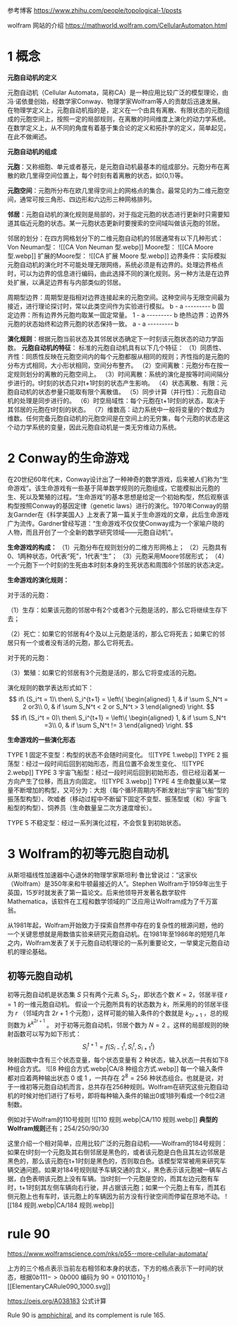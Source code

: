 参考博客
https://www.zhihu.com/people/topological-1/posts

wolfram 网站的介绍
https://mathworld.wolfram.com/CellularAutomaton.html

# 1 概念

**元胞自动机的定义**

元胞自动机（Cellular Automata，简称CA）是一种应用比较广泛的模型理论，由冯·诺依曼创始，经数学家Conway、物理学家Wolfram等人的贡献后迅速发展。在物理学定义上，元胞自动机指的是，定义在一个由具有离散、有限状态的元胞组成的元胞空间上，按照一定的局部规则，在离散的时间维度上演化的动力学系统。在数学定义上，从不同的角度有着基于集合论的定义和拓扑学的定义，简单起见，在此不做阐述。

**元胞自动机的组成**

**元胞**：又称细胞、单元或者基元，是元胞自动机最基本的组成部分。元胞分布在离散的欧几里得空间位置上，每个时刻有着离散的状态，如{0,1}等。

**元胞空间**：元胞所分布在欧几里得空间上的网格点的集合。最常见的为二维元胞空间，通常可按三角形、四边形和六边形三种网格排列。

**邻居**：元胞自动机的演化规则是局部的，对于指定元胞的状态进行更新时只需要知道其临近元胞的状态。某一元胞状态更新时要搜索的空间域叫做该元胞的邻居。

邻居的划分：在四方网格划分下的二维元胞自动机的邻居通常有以下几种形式：
Von Neuman型：
![[CA Von Neuman 型.webp]] Moore型：
![[CA Moore 型.webp]] 扩展的Moore型：
![[CA 扩展 Moore 型.webp]]
边界条件：实际模拟元胞自动机的演化时不可能处理无限网络，系统必须是有边界的。处理边界格点时，可以为边界的信息进行编码，由此选择不同的演化规则。另一种方法是在边界处扩展，以满足边界有与内部类似的邻居。

周期型边界：周期型是指相对边界连接起来的元胞空间。这种空间与无限空间最为接近，进行理论探讨时，常以此类空间作为实验进行模拟。
b - a --------- b
固定边界：所有边界外元胞均取某一固定常量。
1 - a --------- b
绝热边界：边界外元胞的状态始终和边界元胞的状态保持一致。
a - a --------- b

**演化规则**：根据元胞当前状态及其邻居状态确定下一时刻该元胞状态的动力学函数。
**元胞自动机的特征**：
标准的元胞自动机具有以下几个特征：
（1）同质性、齐性：同质性反映在元胞空间内的每个元胞都服从相同的规则；齐性指的是元胞的分布方式相同，大小形状相同，空间分布整齐。
（2）空间离散：元胞分布在按一定规则划分的离散的元胞空间上。
（3）时间离散：系统的演化是按等时间间隔分步进行的。t时刻的状态只对t+1时刻的状态产生影响。
（4）状态离散、有限：元胞自动机的状态参量只能取有限个离散值。
（5）同步计算（并行性）：元胞自动机的处理是同步进行的。
（6）时空局域性：每个元胞在t+1时刻的状态，取决于其邻居的元胞在t时刻的状态。
（7）维数高：动力系统中一般将变量的个数成为维数。任何完备元胞自动机的元胞空间是在空间上的无穷集，每个元胞的状态是这个动力学系统的变量，因此元胞自动机是一类无穷维动力系统。


# 2 Conway的生命游戏

在20世纪60年代末，Conway设计出了一种神奇的数学游戏，后来被人们称为“生命游戏”。该生命游戏有一些基于简单数学规则的元胞组成，它能模拟出元胞的生、死以及繁殖的过程。“生命游戏”的基本思想是给定一个初始构型，然后观察该构型按照Conway的基因定律（genetic laws）进行的演化。1970年Conway的朋友Garnder在《科学美国人》上发表了第一篇关于生命游戏的文章，此后生命游戏广为流传。Gardner曾经写道：“生命游戏不仅仅使Conway成为一个家喻户晓的人物，而且开创了一个全新的数学研究领域——元胞自动机”。

  **生命游戏的构成：**
（1）元胞分布在规则划分的二维方形网格上；
（2）元胞具有0、1两种状态，0代表“死”，1代表“生”；
（3）元胞采用Moore邻居形式；
（4）一个元胞下一个时刻的生死由本时刻本身的生死状态和周围8个邻居的状态决定。

**生命游戏的演化规则：**

对于活的元胞：

（1）生存：如果该元胞的邻居中有2个或者3个元胞是活的，那么它将继续生存下去；

（2）死亡：如果它的邻居有4个及以上元胞是活的，那么它将死去；如果它的邻居只有一个或者没有活的元胞，那么它将死去。

对于死的元胞：

（3）繁殖：如果它的邻居有3个元胞是活的，那么它将变成活的元胞。

演化规则的数学表达形式如下：
$$
if\ (S_i^t = 1)\ then\ S_i^{t+1} = \left\{
\begin{aligned}
1, & if \sum S_N^t = 2 or3\\
0, & if \sum S_N^t < 2 or S_N^t > 3
\end{aligned}
\right.
$$
$$
if\ (S_i^t = 0)\ then\ S_i^{t+1} = \left\{
\begin{aligned}
1, & if \sum S_N^t =3\\
0, & if \sum S_N^t != 3
\end{aligned}
\right.
$$

**生命游戏的一些演化形态**

TYPE 1 固定不变型：构型的状态不会随时间变化。
![[TYPE 1.webp]]
TYPE 2 振荡型：经过一段时间后回到初始形态，而且位置不会发生变化、
![[TYPE 2.webp]]
TYPE 3 宇宙飞船型：经过一段时间后回到初始形态，但已经沿着某一方向产生了位移，而且方向固定。
![[TYPE 3.webp]]
TYPE 4 生命数量以某一常量不断增加的构型，又可分为：大炮（每个循环周期内不断发射出“宇宙飞船”型的振荡型构型）、吹嘘者（移动过程中不断留下固定不变型、振荡型或（和）宇宙飞船型的构型）、饲养员（生命数量呈二次方速度增长）。

TYPE 5 不稳定型：经过一系列演化过程，不会恢复到初始状态。

# 3 Wolfram的初等元胞自动机

从斯坦福线性加速器中心退休的物理学家斯坦利·鲁比曾说过：“这家伙（Wolfram）是350年来和牛顿最接近的人”。Stephen Wolfram于1959年出生于英国，15岁时就发表了第一篇论文。后来他领导开发著名数学软件Mathematica，该软件在工程和数学领域的广泛应用让Wolfram成为了千万富翁。

从1981年起，Wolfram开始致力于探索自然界中存在的复杂性的根源问题，他的一个关键思想就是用数值实验来研究元胞自动机。在1981年至1986年的短短几年之内，Wolfram发表了关于元胞自动机理论的一系列重要论文，一举奠定元胞自动机的理论基础。

## **初等元胞自动机**

初等元胞自动机是状态集 $S$ 只有两个元素 $S_1,S_2$，即状态个数 $K=2$，邻居半径 $r=1$ 的一维元胞自动机。
假设一个元胞所具有的状态数为 $k$，所采用的的邻居半径为 $r$ （邻域内含 $2r+1$ 个元胞），这样可能的输入条件的个数就是 $k_{2r+1}$ ，总的规则数为 $k^{k^{2r+1}}$ 。
对于初等元胞自动机，邻居个数为 $N=2$ 。这样的局部规则的映射函数可以写为如下形式：
$$
S_i^{t+1}=f(S_{i−1}^t,S_i^t,S_{i+1}^t)
$$
映射函数中含有三个状态变量，每个状态变量有 2 种状态，输入状态一共有如下8种组合方式。
![[8 种组合方式.webp|CA/8 种组合方式.webp]]
每一个输入条件都对应着两种输出状态 0 或 1 ，一共存在 $2^8=256$ 种状态组合。也就是说，对于一维初等元胞自动机而言，总共存在256种规则。Wolfram在研究这些元胞自动机的时候对他们进行了标号，即将每种输入条件的输出0或1排列看成一个8位2进制数。

例如对于Wolfram的110号规则
![[110 规则.webp|CA/110 规则.webp]]
**典型的Wolfram规则**还有；254/250/90/30

这里介绍一个相对简单，应用比较广泛的元胞自动机——Wolfram的184号规则：如果在t时刻一个元胞及其右侧邻居是黑色的，或者该元胞是白色且其左边邻居是黑色的，那么该元胞在t+1时刻是黑色的，否则取白色。该模型常常被用来研究车辆交通问题。如果对184号规则赋予车辆交通的含义，黑色表示该元胞被一辆车占据，白色表明该元胞上没有车辆。当t时刻一个元胞是空的，而其左边元胞有车时，t+1时刻其左侧车辆向右行驶，并占据该元胞；如果一个元胞上有车，而其右侧元胞上也有车时，该元胞上的车辆因为前方没有行驶空间而停留在原地不动。
![[184 规则.webp|CA/184 规则.webp]]



# rule 90
https://www.wolframscience.com/nks/p55--more-cellular-automata/


上方的三个格点表示当前左右相邻和本身的状态，下方的格点表示下一时间的状态，根据$0b111 -> 0b000$ 编码为 $90 = 01 011 010_2$
![[ElementaryCARule090_1000.svg]]

https://oeis.org/A038183 公式计算

Rule 90 is [amphichiral](https://mathworld.wolfram.com/Amphichiral.html), and its complement is rule 165.

